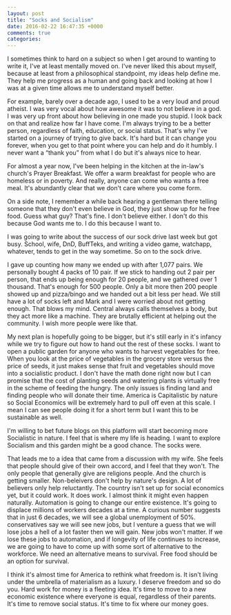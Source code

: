 ```yaml
---
layout: post
title: "Socks and Socialism"
date: 2016-02-22 16:47:35 +0000
comments: true
categories: 
---
```

I sometimes think to hard on a subject so when I get around to wanting to write it, I've at least mentally moved on. I've never liked this about myself, because at least from a philosophical standpoint, my ideas help define me. They help me progress as a human and going back and looking at how I was at a given time allows me to understand myself better.

For example, barely over a decade ago, I used to be a very loud and proud atheist. I was very vocal about how awesome it was to not believe in a god. I was very up front about how believing in one made you stupid. I look back on that and realize how far I have come. I'm always trying to be a better person, regardless of faith, education, or social status. That's why I've started on a journey of trying to give back. It's hard but it can change you forever, when you get to that point where you can help and do it humbly. I never want a “thank you” from what I do but it's always nice to hear.

For almost a year now, I've been helping in the kitchen at the in-law's church's Prayer Breakfast. We offer a warm breakfast for people who are homeless or in poverty. And really, anyone can come who wants a free meal. It's abundantly clear that we don't care where you come form. 
 
On a side note, I remember a while back hearing a gentleman there telling someone that they don't even believe in God, they just show up for he free food. Guess what guy? That's fine. I don't believe either. I don't do this because God wants me to. I do this because I want to.

I was going to write about the success of our sock drive last week but got busy. School, wife, DnD, BuffTeks, and writing a video game, watchapp, whatever, tends to get in the way sometime. So on to the sock drive.

I gave up counting how many we ended up with after 1,077 pairs. We personally bought 4 packs of 10 pair. If we stick to handing out 2 pair per person, that ends up being enough for 20 people, and we gathered over 1 thousand. That's enough for 500 people. Only a bit more then 200 people showed up and pizza/bingo and we handed out a bit less per head. We still have a lot of socks left and Mark and I were worried about not getting enough. That blows my mind. Central always calls themselves a body, but they act more like a machine. They are brutally efficient at helping out the community. I wish more people were like that. 

My next plan is hopefully going to be bigger, but it's still early in it's infancy while we try to figure out how to hand out the rest of these socks. I want to open a public garden for anyone who wants to harvest vegetables for free. When you look at the price of vegetables in the grocery store versus the price of seeds, it just makes sense that fruit and vegetables should move into a socialistic product. I don't have the math done right now but I can promise that the cost of planting seeds and watering plants is virtually free in the scheme of feeding the hungry. The only issues is finding land and finding people who will donate their time. America is Capitalistic by nature so Social Economics will be extremely hard to pull off even at this scale. I mean I can see people doing it for a short term but I want this to be sustainable as well.

I'm willing to bet future blogs on this platform will start becoming more Socialistic in nature. I feel that is where my life is heading. I want to explore Socialism and this garden might be a good chance. The socks were.

That leads me to a idea that came from a discussion with my wife. She feels that people should give of their own accord, and I feel that they won't. The only people that generally give are religions people. And the church is getting smaller. Non-beleivers don't help by nature's design. A lot of believers only help reluctantly. The country isn't set up for social economics yet, but it could work. It does work. I almost think it might even happen naturally. Automation is going to change our entire existence. It's going to displace millions of workers decades at a time. A curious number suggests that in just 6 decades, we will see a global unemployment of 50%. conservatives say we will see new jobs, but I venture a guess that we will lose jobs a hell of a lot faster then we will gain. New jobs won't matter. If we lose these jobs to automation, and if longevity of life continues to increase, we are going to have to come up with some sort of alternative to the workforce. We need an alternative means to survival. Free food should be an option for survival.

I think it's almost time for America to rethink what freedom is. It isn't living under the umbrella of materialism as a luxury. I deserve freedom and so do you. Hard work for money is a fleeting idea. It's time to move to a new economic existence where everyone is equal, regardless of their parents. It's time to remove social status. It's time to fix where our money goes. 